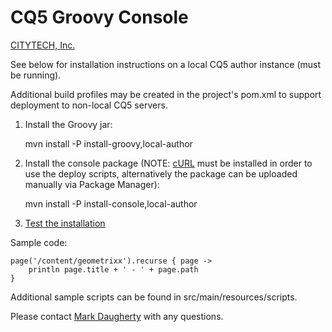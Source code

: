 # CQ5 Groovy Console

[CITYTECH, Inc.](http://www.citytechinc.com)

See below for installation instructions on a local CQ5 author instance (must be running).

Additional build profiles may be created in the project's pom.xml to support deployment to non-local CQ5 servers.

1.  Install the Groovy jar:

    mvn install -P install-groovy,local-author

2.  Install the console package (NOTE: [cURL](http://curl.haxx.se/) must be installed in order to use the deploy scripts, alternatively the package can be uploaded manually via Package Manager):

    mvn install -P install-console,local-author

3.  [Test the installation](http://localhost:4502/etc/groovyconsole.html)

Sample code:

    page('/content/geometrixx').recurse { page ->
        println page.title + ' - ' + page.path
    }

Additional sample scripts can be found in src/main/resources/scripts.

Please contact [Mark Daugherty](mailto:mdaugherty@citytechinc.com) with any questions.